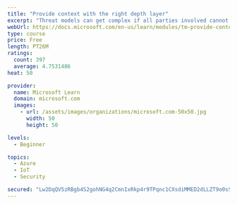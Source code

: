 ```yaml
---
title: "Provide context with the right depth layer"
excerpt: "Threat models can get complex if all parties involved cannot agree on a data-flow diagram depth layer that provides enough context to satisfy requirements"
webUrl: https://docs.microsoft.com/en-us/learn/modules/tm-provide-context-with-the-right-depth-layer/
type: course
price: Free
length: PT26M
ratings:
  count: 397
  average: 4.7531486
heat: 50

provider:
  name: Microsoft Learn
  domain: microsoft.com
  images:
    - url: /assets/images/organizations/microsoft.com-50x50.jpg
      width: 50
      height: 50

levels:
  - Beginner

topics:
  - Azure
  - IoT
  - Security

secured: "Lw2DqQV5zRBgb4S2gohNG4q2CmnIxRkp4r9TPqnc1CXsdiMMED2dLLZT9o0sSNlfTt5JXKjCs0gSCjQdDgdAohHFPkke83zr8G8OCnPK249aEZbN38YtqijIXrA4sNRpvv0IHqBrZu5qZGJhptonFyVwvOnEdFXBQQ9RHLzPXumvW/dL23097cjpcZjSJ5raCLYwx4oJFXHCIcJ66rAmYcXkRejyMgGVP5JCTC0M5rfAw9WkGf3WegWMR8aFkqidhxhrU4rLWB5tjpHRvyAvsVxGE0M6rT+0Rz9FEcjK9E6XSVAz7EpXD7dmpd2G9zG4VEmZecs49hLHfvlEXi+7bbItmZ+/CRcR8FKv03BY5ANqjxDybyO3YtmAYdDsa1NabxGLUmAKerayWWGgl1Qv1AVPADMoZIH6Vbnsha7mu/A=;VKBLSgSnq6Oy0HuLb6Vp+g=="
---
```


